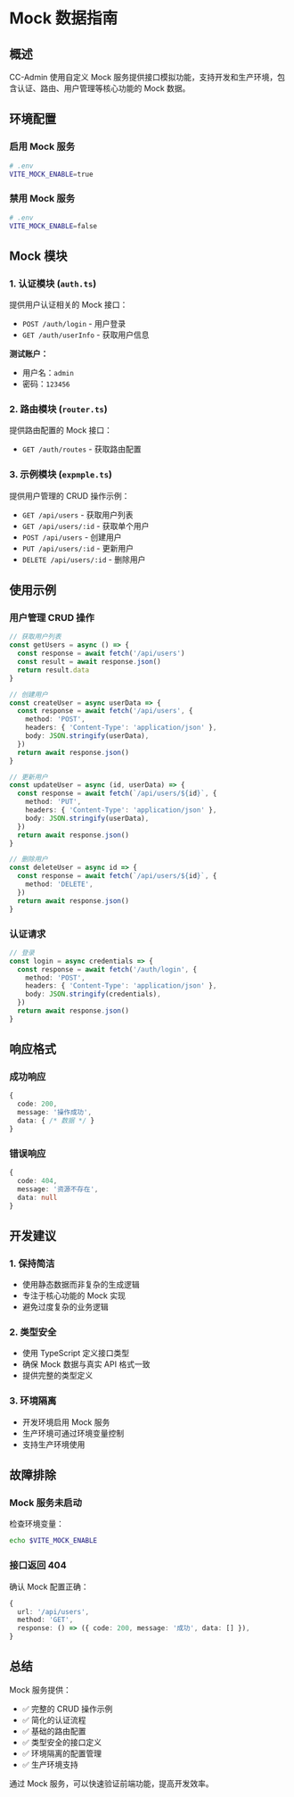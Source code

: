 <!--
  @copyright Copyright (c) 2025 chichuang
  @license MIT
  @description CC-Admin 企业级后台管理框架 - mock-guide
  本文件为 chichuang 原创，禁止擅自删除署名或用于商业用途。
-->

# Mock 数据指南

## 概述

CC-Admin 使用自定义 Mock 服务提供接口模拟功能，支持开发和生产环境，包含认证、路由、用户管理等核心功能的 Mock 数据。

## 环境配置

### 启用 Mock 服务

```bash
# .env
VITE_MOCK_ENABLE=true
```

### 禁用 Mock 服务

```bash
# .env
VITE_MOCK_ENABLE=false
```

## Mock 模块

### 1. 认证模块 (`auth.ts`)

提供用户认证相关的 Mock 接口：

- `POST /auth/login` - 用户登录
- `GET /auth/userInfo` - 获取用户信息

**测试账户：**

- 用户名：`admin`
- 密码：`123456`

### 2. 路由模块 (`router.ts`)

提供路由配置的 Mock 接口：

- `GET /auth/routes` - 获取路由配置

### 3. 示例模块 (`expmple.ts`)

提供用户管理的 CRUD 操作示例：

- `GET /api/users` - 获取用户列表
- `GET /api/users/:id` - 获取单个用户
- `POST /api/users` - 创建用户
- `PUT /api/users/:id` - 更新用户
- `DELETE /api/users/:id` - 删除用户

## 使用示例

### 用户管理 CRUD 操作

```typescript
// 获取用户列表
const getUsers = async () => {
  const response = await fetch('/api/users')
  const result = await response.json()
  return result.data
}

// 创建用户
const createUser = async userData => {
  const response = await fetch('/api/users', {
    method: 'POST',
    headers: { 'Content-Type': 'application/json' },
    body: JSON.stringify(userData),
  })
  return await response.json()
}

// 更新用户
const updateUser = async (id, userData) => {
  const response = await fetch(`/api/users/${id}`, {
    method: 'PUT',
    headers: { 'Content-Type': 'application/json' },
    body: JSON.stringify(userData),
  })
  return await response.json()
}

// 删除用户
const deleteUser = async id => {
  const response = await fetch(`/api/users/${id}`, {
    method: 'DELETE',
  })
  return await response.json()
}
```

### 认证请求

```typescript
// 登录
const login = async credentials => {
  const response = await fetch('/auth/login', {
    method: 'POST',
    headers: { 'Content-Type': 'application/json' },
    body: JSON.stringify(credentials),
  })
  return await response.json()
}
```

## 响应格式

### 成功响应

```typescript
{
  code: 200,
  message: '操作成功',
  data: { /* 数据 */ }
}
```

### 错误响应

```typescript
{
  code: 404,
  message: '资源不存在',
  data: null
}
```

## 开发建议

### 1. 保持简洁

- 使用静态数据而非复杂的生成逻辑
- 专注于核心功能的 Mock 实现
- 避免过度复杂的业务逻辑

### 2. 类型安全

- 使用 TypeScript 定义接口类型
- 确保 Mock 数据与真实 API 格式一致
- 提供完整的类型定义

### 3. 环境隔离

- 开发环境启用 Mock 服务
- 生产环境可通过环境变量控制
- 支持生产环境使用

## 故障排除

### Mock 服务未启动

检查环境变量：

```bash
echo $VITE_MOCK_ENABLE
```

### 接口返回 404

确认 Mock 配置正确：

```typescript
{
  url: '/api/users',
  method: 'GET',
  response: () => ({ code: 200, message: '成功', data: [] }),
}
```

## 总结

Mock 服务提供：

- ✅ 完整的 CRUD 操作示例
- ✅ 简化的认证流程
- ✅ 基础的路由配置
- ✅ 类型安全的接口定义
- ✅ 环境隔离的配置管理
- ✅ 生产环境支持

通过 Mock 服务，可以快速验证前端功能，提高开发效率。
